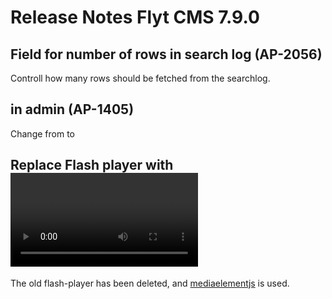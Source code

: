 # Release Notes Flyt CMS 7.9.0

## Field for number of rows in search log (AP-2056)
Controll how many rows should be fetched from the searchlog.

## <!DOCTYPE HTML> in admin (AP-1405)
Change from <!DOCTYPE HTML PUBLIC "-//W3C//DTD HTML 4.01 Transitional//EN" "http://www.w3.org/TR/html4/loose.dtd"> to <!DOCTYPE HTML>

## Replace Flash player with <video> shim (AP-1974)
The old flash-player has been deleted, and [mediaelementjs](http://mediaelementjs.com) is used.
